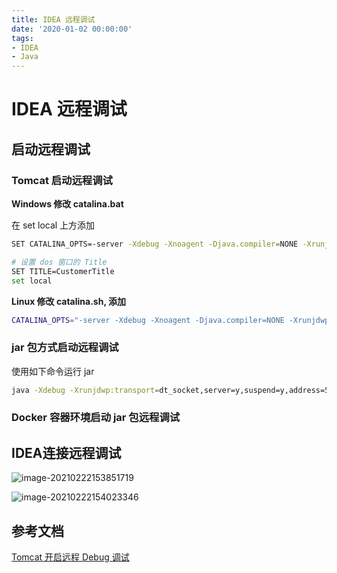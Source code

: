 ```yaml
---
title: IDEA 远程调试
date: '2020-01-02 00:00:00'
tags:
- IDEA
- Java
---
```


# IDEA 远程调试

## 启动远程调试

### Tomcat 启动远程调试

**Windows 修改 catalina.bat**

在 set local 上方添加

```bash
SET CATALINA_OPTS=-server -Xdebug -Xnoagent -Djava.compiler=NONE -Xrunjdwp:transport=dt_socket,server=y,suspend=n,address=5005

# 设置 dos 窗口的 Title
SET TITLE=CustomerTitle
set local
```

**Linux 修改 catalina.sh, 添加**

```bash
CATALINA_OPTS="-server -Xdebug -Xnoagent -Djava.compiler=NONE -Xrunjdwp:transport=dt_socket,server=y,suspend=n,address=5005"
```

### jar 包方式启动远程调试

使用如下命令运行 jar

```bash
java -Xdebug -Xrunjdwp:transport=dt_socket,server=y,suspend=y,address=5005 -jar  /jar/path/xxx.jar
```

### Docker 容器环境启动 jar 包远程调试



## IDEA连接远程调试

![image-20210222153851719](https://gitee.com/swang-harbin/pic-bed/raw/master/images/2021/20210222153852.png)

![image-20210222154023346](https://gitee.com/swang-harbin/pic-bed/raw/master/images/2021/20210222154023.png)

## 参考文档

[Tomcat 开启远程 Debug 调试](https://www.jianshu.com/p/369398dc2f4a)
